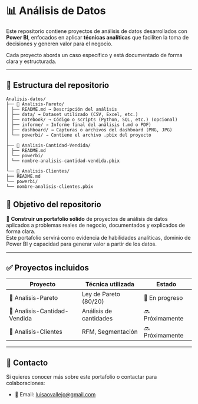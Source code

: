 # 📊 Análisis de Datos

Este repositorio contiene proyectos de análisis de datos desarrollados con **Power BI**, 
enfocados en aplicar **técnicas analíticas** que faciliten la toma de decisiones y generen valor para el negocio.

Cada proyecto aborda un caso específico y está documentado de forma clara y estructurada.

---

## 📁 Estructura del repositorio
```
Analisis-datos/
├── 📁 Analisis-Pareto/
│ ├── README.md → Descripción del análisis
│ ├── data/ → Dataset utilizado (CSV, Excel, etc.)
│ ├── notebook/ → Código o scripts (Python, SQL, etc.) (opcional)
│ ├── informe/ → Informe final del análisis (.md o PDF)
│ ├── dashboard/ → Capturas o archivos del dashboard (PNG, JPG)
│ └── powerbi/ → Contiene el archivo .pbix del proyecto
│
├── 📁 Analisis-Cantidad-Vendida/
│ ├── README.md
│ └── powerbi/
│ └── nombre-analisis-cantidad-vendida.pbix
│
└── 📁 Analisis-Clientes/
├── README.md
└── powerbi/
└── nombre-analisis-clientes.pbix
```

## 🚀 Objetivo del repositorio

📌 **Construir un portafolio sólido** de proyectos de análisis de datos aplicados a problemas reales de negocio, documentados y explicados de forma clara.  
Este portafolio servirá como evidencia de habilidades analíticas, dominio de Power BI y capacidad para generar valor a partir de los datos.

---

## ✅ Proyectos incluidos

| Proyecto                     | Técnica utilizada           | Estado      |
|------------------------------|-----------------------------|-------------|
| 📂 Analisis-Pareto           | Ley de Pareto (80/20)       | 🔄 En progreso  |
| 📂 Analisis-Cantidad-Vendida | Análisis de cantidades      | 🔜 Próximamente |
| 📂 Analisis-Clientes         | RFM, Segmentación           | 🔜 Próximamente |

---

## 🔗 Contacto

Si quieres conocer más sobre este portafolio o contactar para colaboraciones:

- 📧 Email: luisaovallejo@gmail.com

